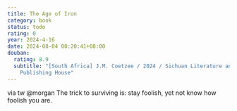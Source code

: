 ```yaml
---
title: The Age of Iron
category: book
status: todo
rating: 0
year: 2024-4-16
date: 2024-08-04 00:20:41+08:00
douban:
  rating: 8.9
  subtitle: "[South Africa] J.M. Coetzee / 2024 / Sichuan Literature and Art
    Publishing House"
---
```


via tw @morgan The trick to surviving is: stay foolish, yet not know how foolish you are.
